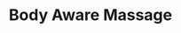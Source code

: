 ---
title: "Body Aware Massage"
url: /portland/body-aware-massage-northeast-alberta-street/
shop: massage
---
